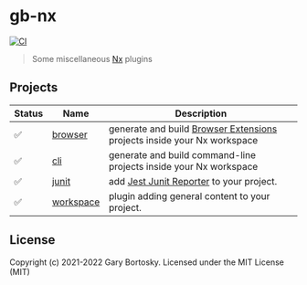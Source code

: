 # gb-nx

[![CI](https://img.shields.io/github/workflow/status/GaryB432/gb-nx/CI)](https://github.com/GaryB432/gb-nx/actions)

> Some miscellaneous [Nx](https://nx.dev/) plugins

## Projects

| Status | Name                            | Description                                                                                                                             |
| ------ | ------------------------------- | --------------------------------------------------------------------------------------------------------------------------------------- |
| ✅     | [browser](packages/browser)     | generate and build [Browser Extensions](https://chrome.google.com/webstore/category/extensions?hl=en) projects inside your Nx workspace |
| ✅     | [cli](packages/cli)             | generate and build command-line projects inside your Nx workspace                                                                       |
| ✅     | [junit](packages/junit)         | add [Jest Junit Reporter](https://www.npmjs.com/package/jest-junit) to your project.                                                    |
| ✅     | [workspace](packages/workspace) | plugin adding general content to your project.                                                                                          |

## License

Copyright (c) 2021-2022 Gary Bortosky. Licensed under the MIT License (MIT)
